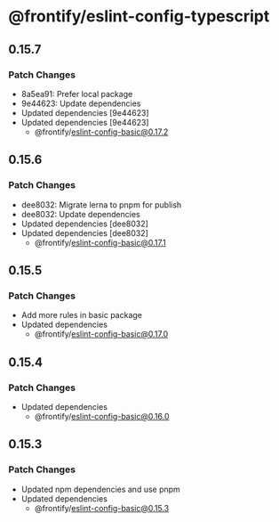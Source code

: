 # @frontify/eslint-config-typescript

## 0.15.7

### Patch Changes

-   8a5ea91: Prefer local package
-   9e44623: Update dependencies
-   Updated dependencies [9e44623]
-   Updated dependencies [9e44623]
    -   @frontify/eslint-config-basic@0.17.2

## 0.15.6

### Patch Changes

-   dee8032: Migrate lerna to pnpm for publish
-   dee8032: Update dependencies
-   Updated dependencies [dee8032]
-   Updated dependencies [dee8032]
    -   @frontify/eslint-config-basic@0.17.1

## 0.15.5

### Patch Changes

-   Add more rules in basic package
-   Updated dependencies
    -   @frontify/eslint-config-basic@0.17.0

## 0.15.4

### Patch Changes

-   Updated dependencies
    -   @frontify/eslint-config-basic@0.16.0

## 0.15.3

### Patch Changes

-   Updated npm dependencies and use pnpm
-   Updated dependencies
    -   @frontify/eslint-config-basic@0.15.3
